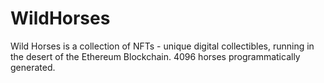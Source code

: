 # WildHorses
Wild Horses is a collection of NFTs - unique digital collectibles, running in the desert of the Ethereum Blockchain. 4096 horses programmatically generated.
